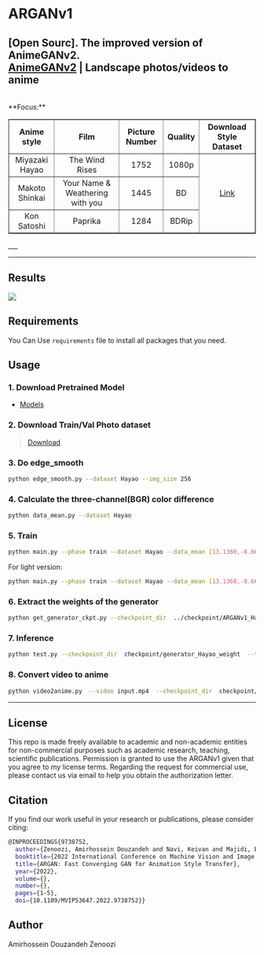 # ARGANv1   

[Open Sourc]. The improved version of AnimeGANv2.  
[AnimeGANv2](https://tachibanayoshino.github.io/AnimeGANv2/) | Landscape 
photos/videos to anime  
-----  
<br />
**Focus:**  
<table border="1px ridge">
	<tr align="center">
	    <th>Anime style</th>
	    <th>Film</th>  
	    <th>Picture Number</th>  
      <th>Quality</th>
      <th>Download Style Dataset</th>
	</tr >
	<tr align="center">
      <td>Miyazaki Hayao</td>
      <td>The Wind Rises</td>
      <td>1752</td>
      <td>1080p</td>
	    <td rowspan="3"><a href="https://github.com/TachibanaYoshino/AnimeGANv2/releases/tag/1.0">Link</a></td>
	</tr>
	<tr align="center">
	    <td>Makoto Shinkai</td>  
	    <td>Your Name & Weathering with you</td>
      <td>1445</td>
      <td>BD</td>
	</tr>
	<tr align="center">
	    <td>Kon Satoshi</td>
	    <td>Paprika</td>
      <td>1284</td>
      <td>BDRip</td>
	</tr>
</table>  
___ 

____  
## Results  
![](https://github.com/amirzenoozi/ARGANv1/blob/master/ARGANv1.png)

## Requirements  
You Can Use `requirements` file to install all packages that you need.
  
## Usage  

### 1. Download Pretrained Model    
- [Models](https://github.com/amirzenoozi/models-with-tensorflow/releases)

### 2. Download Train/Val Photo dataset  
  > [Download](https://github.com/TachibanaYoshino/AnimeGAN/releases/tag/dataset-1)

### 3. Do edge_smooth  
```bash
python edge_smooth.py --dataset Hayao --img_size 256
```
  
### 4. Calculate the three-channel(BGR) color difference  
```bash
python data_mean.py --dataset Hayao
```
  
### 5. Train  
```bash
python main.py --phase train --dataset Hayao --data_mean [13.1360,-8.6698,-4.4661] --epoch 101 --init_epoch 10
```  
For light version: 
```bash
python main.py --phase train --dataset Hayao --data_mean [13.1360,-8.6698,-4.4661]  --light --epoch 101 --init_epoch 10
```
  
### 6. Extract the weights of the generator  
```bash
python get_generator_ckpt.py --checkpoint_dir  ../checkpoint/ARGANv1_Hayao_lsgan_300_300_1_2_10_1  --style_name Hayao
```

### 7. Inference      
```bash
python test.py --checkpoint_dir  checkpoint/generator_Hayao_weight  --test_dir dataset/test/HR_photo --style_name Hayao/HR_photo
```
  
### 8. Convert video to anime   
```bash
python video2anime.py  --video input.mp4  --checkpoint_dir  checkpoint/generator_Paprika_weight
```  
    
____  
## License  
This repo is made freely available to academic and non-academic entities for non-commercial purposes such as academic research, teaching, scientific publications. Permission is granted to use the ARGANv1 given that you agree to my license terms. Regarding the request for commercial use, please contact us via email to help you obtain the  authorization letter.  

## Citation
If you find our work useful in your research or publications, please consider citing:
```bash
@INPROCEEDINGS{9738752,
  author={Zenoozi, Amirhossein Douzandeh and Navi, Keivan and Majidi, Babak,
  booktitle={2022 International Conference on Machine Vision and Image Processing (MVIP)}, 
  title={ARGAN: Fast Converging GAN for Animation Style Transfer}, 
  year={2022},
  volume={},
  number={},
  pages={1-5},
  doi={10.1109/MVIP53647.2022.9738752}}
```

## Author
Amirhossein Douzandeh Zenoozi
